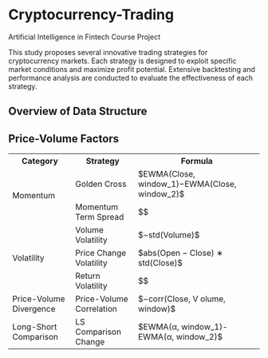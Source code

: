 # Cryptocurrency-Trading

Artificial Intelligence in Fintech Course Project

This study proposes several innovative trading strategies for cryptocurrency markets. Each strategy is designed to exploit specific market conditions and maximize profit
potential. Extensive backtesting and performance analysis are conducted to evaluate the effectiveness of each strategy.

## Overview of Data Structure

## Price-Volume Factors
<table>
    <tr>
        <th>Category</th><th>Strategy</th><th>Formula</th>
    </tr>
    <tr>
        <td rowspan="2">Momentum</td><td>Golden Cross</td><td>$EWMA(Close, window_1)−EWMA(Close, window_2)$</td>
    </tr>
    <tr>
        <td>Momentum Term Spread</td><td>$$</td>
    </tr>
    <tr>
        <td rowspan="3">Volatility</td><td>Volume Volatility</td><td>$−std(Volume)$</td>
    </tr>
    <tr>
        <td>Price Change Volatility </td><td> $abs(Open − Close) ∗ std(Close)$ </td>
    </tr>
    <tr>
        <td> Return Volatility </td><td>$$</td>
    </tr>
    <tr>
        <td> Price-Volume Divergence </td><td> Price-Volume Correlation </td><td> $−corr(Close, V olume, window)$ </td>
    </tr>
    <tr>
        <td> Long-Short Comparison </td><td> LS Comparison Change </td><td> $EWMA(α, window_1)-EWMA(α, window_2)$ </td>
    </tr>
    
</table>
